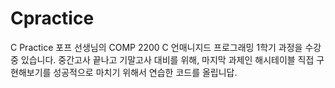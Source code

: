# Cpractice
C Practice
포프 선생님의 COMP 2200 C 언매니지드 프로그래밍 1학기 과정을 수강중 있습니다.
중간고사 끝나고 기말고사 대비를 위해,
마지막 과제인 해시테이블 직접 구현해보기를 성공적으로 마치기 위해서 연습한 코드를 올립니답.
